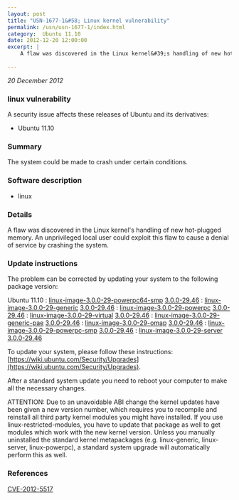 ```yaml
---
layout: post
title: "USN-1677-1&#58; Linux kernel vulnerability"
permalink: /usn/usn-1677-1/index.html
category:  Ubuntu 11.10
date: 2012-12-20 12:00:00
excerpt: |
    A flaw was discovered in the Linux kernel&#39;s handling of new hot-plugged memory. An unprivileged local user could exploit this flaw to cause a denial of service by crashing the system. 
    
--- 
```

 
 

*20 December 2012*

### linux vulnerability

A security issue affects these releases of Ubuntu and its derivatives:

* Ubuntu 11.10

### Summary

The system could be made to crash under certain conditions. 

### Software description

* linux 

### Details

A flaw was discovered in the Linux kernel&#39;s handling of new hot-plugged memory. An unprivileged local user could exploit this flaw to cause a denial of service by crashing the system. 

### Update instructions

The problem can be corrected by updating your system to the following package version:

Ubuntu 11.10
 : [linux-image-3.0.0-29-powerpc64-smp](https://launchpad.net/ubuntu/+source/linux) <span> [3.0.0-29.46](https://launchpad.net/ubuntu/+source/linux/3.0.0-29.46) </span> 
 : [linux-image-3.0.0-29-generic](https://launchpad.net/ubuntu/+source/linux) <span> [3.0.0-29.46](https://launchpad.net/ubuntu/+source/linux/3.0.0-29.46) </span> 
 : [linux-image-3.0.0-29-powerpc](https://launchpad.net/ubuntu/+source/linux) <span> [3.0.0-29.46](https://launchpad.net/ubuntu/+source/linux/3.0.0-29.46) </span> 
 : [linux-image-3.0.0-29-virtual](https://launchpad.net/ubuntu/+source/linux) <span> [3.0.0-29.46](https://launchpad.net/ubuntu/+source/linux/3.0.0-29.46) </span> 
 : [linux-image-3.0.0-29-generic-pae](https://launchpad.net/ubuntu/+source/linux) <span> [3.0.0-29.46](https://launchpad.net/ubuntu/+source/linux/3.0.0-29.46) </span> 
 : [linux-image-3.0.0-29-omap](https://launchpad.net/ubuntu/+source/linux) <span> [3.0.0-29.46](https://launchpad.net/ubuntu/+source/linux/3.0.0-29.46) </span> 
 : [linux-image-3.0.0-29-powerpc-smp](https://launchpad.net/ubuntu/+source/linux) <span> [3.0.0-29.46](https://launchpad.net/ubuntu/+source/linux/3.0.0-29.46) </span> 
 : [linux-image-3.0.0-29-server](https://launchpad.net/ubuntu/+source/linux) <span> [3.0.0-29.46](https://launchpad.net/ubuntu/+source/linux/3.0.0-29.46) </span> 

To update your system, please follow these instructions: [https://wiki.ubuntu.com/Security/Upgrades](https://wiki.ubuntu.com/Security/Upgrades).

After a standard system update you need to reboot your computer to make all the necessary changes.

ATTENTION: Due to an unavoidable ABI change the kernel updates have been given a new version number, which requires you to recompile and reinstall all third party kernel modules you might have installed. If you use linux-restricted-modules, you have to update that package as well to get modules which work with the new kernel version. Unless you manually uninstalled the standard kernel metapackages (e.g. linux-generic, linux-server, linux-powerpc), a standard system upgrade will automatically perform this as well. 

### References

 
 [CVE-2012-5517](http://people.ubuntu.com/~ubuntu-security/cve/CVE-2012-5517)
 

